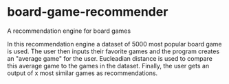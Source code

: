 # board-game-recommender
A recommendation engine for board games

In this recommendation engine a dataset of 5000 most popular board game is used. 
The user then inputs their favorite games and the program creates an "average game"
for the user. Eucleadian distance is used to compare this average game to the games 
in the dataset. Finally, the user gets an output of x most similar games as 
recommendations.
